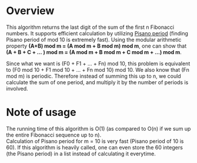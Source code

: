 # Overview
This algorithm returns the last digit of the sum of the first n Fibonacci numbers.
It supports efficient calculation by utilizing [Pisano period](https://en.wikipedia.org/wiki/Pisano_period) (finding Pisano period of mod 10 is extremely fast). 
Using the modular arithmetic property **(A+B) mod m = (A mod m + B mod m) mod m**, one can show that
**(A + B + C + ... ) mod m = (A mod m + B mod m + C mod m + ...) mod m**.  

Since what we want is (F0 + F1 + ... + Fn) mod 10, this problem is equivalent to (F0 mod 10 + F1 mod 10 + ... + Fn mod 10) mod 10.
We also know that (Fn mod m) is periodic. Therefore instead of summing this up to n, we could calculate the sum of one period, and multiply it by the number of periods is involved.

# Note of usage
The running time of this algorithm is O(1) (as compared to O(n) if we sum up the entire Fibonacci sequence up to n).  
Calculation of Pisano period for m = 10 is very fast (Pisano period of 10 is 60). If this algorithm is heavily called, one can even store the 60 integers (the Pisano period) in a list instead of calculating it everytime.
